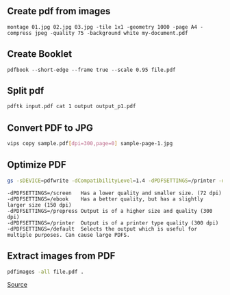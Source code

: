 ## Create pdf from images
```
montage 01.jpg 02.jpg 03.jpg -tile 1x1 -geometry 1000 -page A4 -compress jpeg -quality 75 -background white my-document.pdf
```

## Create Booklet

    pdfbook --short-edge --frame true --scale 0.95 file.pdf

## Split pdf

```bash
pdftk input.pdf cat 1 output output_p1.pdf
```
## Convert PDF to JPG
```bash
vips copy sample.pdf[dpi=300,page=0] sample-page-1.jpg
```
## Optimize PDF
```bash
gs -sDEVICE=pdfwrite -dCompatibilityLevel=1.4 -dPDFSETTINGS=/printer -dNOPAUSE -dQUIET -dBATCH -sOutputFile=output.pdf input.pdf
```
```
-dPDFSETTINGS=/screen	Has a lower quality and smaller size. (72 dpi)
-dPDFSETTINGS=/ebook	Has a better quality, but has a slightly larger size (150 dpi)
-dPDFSETTINGS=/prepress	Output is of a higher size and quality (300 dpi)
-dPDFSETTINGS=/printer	Output is of a printer type quality (300 dpi)
-dPDFSETTINGS=/default	Selects the output which is useful for multiple purposes. Can cause large PDFS.
```
## Extract images from PDF
```bash
pdfimages -all file.pdf .
```
[Source](https://askubuntu.com/questions/150100/extracting-embedded-images-from-a-pdf)